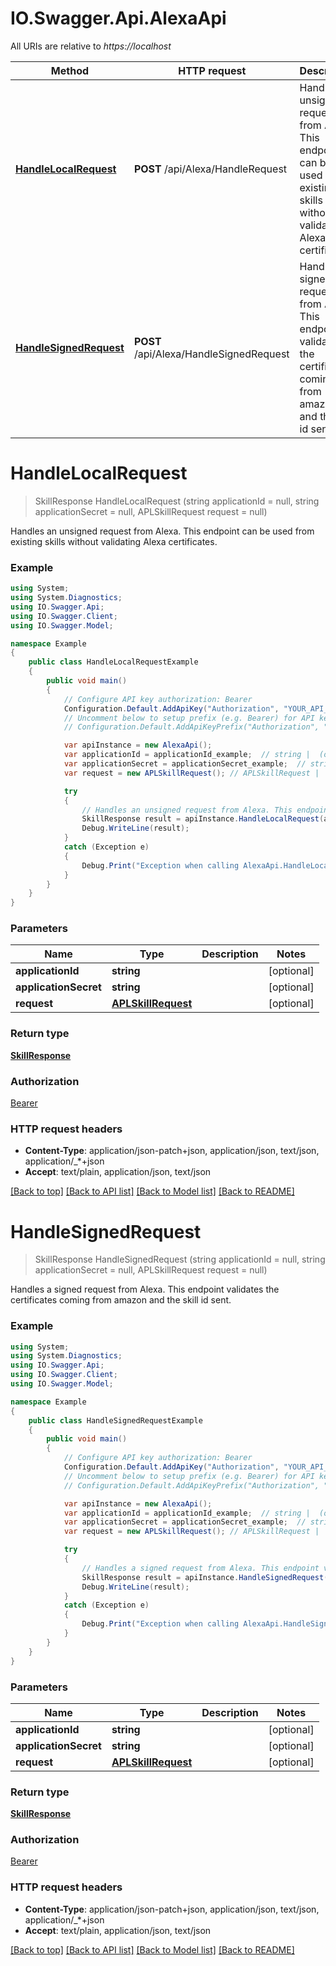 # IO.Swagger.Api.AlexaApi

All URIs are relative to *https://localhost*

Method | HTTP request | Description
------------- | ------------- | -------------
[**HandleLocalRequest**](AlexaApi.md#handlelocalrequest) | **POST** /api/Alexa/HandleRequest | Handles an unsigned request from Alexa. This endpoint can be used from existing skills without validating Alexa certificates.
[**HandleSignedRequest**](AlexaApi.md#handlesignedrequest) | **POST** /api/Alexa/HandleSignedRequest | Handles a signed request from Alexa. This endpoint validates the certificates coming from amazon and the skill id sent.


<a name="handlelocalrequest"></a>
# **HandleLocalRequest**
> SkillResponse HandleLocalRequest (string applicationId = null, string applicationSecret = null, APLSkillRequest request = null)

Handles an unsigned request from Alexa. This endpoint can be used from existing skills without validating Alexa certificates.

### Example
```csharp
using System;
using System.Diagnostics;
using IO.Swagger.Api;
using IO.Swagger.Client;
using IO.Swagger.Model;

namespace Example
{
    public class HandleLocalRequestExample
    {
        public void main()
        {
            // Configure API key authorization: Bearer
            Configuration.Default.AddApiKey("Authorization", "YOUR_API_KEY");
            // Uncomment below to setup prefix (e.g. Bearer) for API key, if needed
            // Configuration.Default.AddApiKeyPrefix("Authorization", "Bearer");

            var apiInstance = new AlexaApi();
            var applicationId = applicationId_example;  // string |  (optional) 
            var applicationSecret = applicationSecret_example;  // string |  (optional) 
            var request = new APLSkillRequest(); // APLSkillRequest |  (optional) 

            try
            {
                // Handles an unsigned request from Alexa. This endpoint can be used from existing skills without validating Alexa certificates.
                SkillResponse result = apiInstance.HandleLocalRequest(applicationId, applicationSecret, request);
                Debug.WriteLine(result);
            }
            catch (Exception e)
            {
                Debug.Print("Exception when calling AlexaApi.HandleLocalRequest: " + e.Message );
            }
        }
    }
}
```

### Parameters

Name | Type | Description  | Notes
------------- | ------------- | ------------- | -------------
 **applicationId** | **string**|  | [optional] 
 **applicationSecret** | **string**|  | [optional] 
 **request** | [**APLSkillRequest**](APLSkillRequest.md)|  | [optional] 

### Return type

[**SkillResponse**](SkillResponse.md)

### Authorization

[Bearer](../README.md#Bearer)

### HTTP request headers

 - **Content-Type**: application/json-patch+json, application/json, text/json, application/_*+json
 - **Accept**: text/plain, application/json, text/json

[[Back to top]](#) [[Back to API list]](../README.md#documentation-for-api-endpoints) [[Back to Model list]](../README.md#documentation-for-models) [[Back to README]](../README.md)

<a name="handlesignedrequest"></a>
# **HandleSignedRequest**
> SkillResponse HandleSignedRequest (string applicationId = null, string applicationSecret = null, APLSkillRequest request = null)

Handles a signed request from Alexa. This endpoint validates the certificates coming from amazon and the skill id sent.

### Example
```csharp
using System;
using System.Diagnostics;
using IO.Swagger.Api;
using IO.Swagger.Client;
using IO.Swagger.Model;

namespace Example
{
    public class HandleSignedRequestExample
    {
        public void main()
        {
            // Configure API key authorization: Bearer
            Configuration.Default.AddApiKey("Authorization", "YOUR_API_KEY");
            // Uncomment below to setup prefix (e.g. Bearer) for API key, if needed
            // Configuration.Default.AddApiKeyPrefix("Authorization", "Bearer");

            var apiInstance = new AlexaApi();
            var applicationId = applicationId_example;  // string |  (optional) 
            var applicationSecret = applicationSecret_example;  // string |  (optional) 
            var request = new APLSkillRequest(); // APLSkillRequest |  (optional) 

            try
            {
                // Handles a signed request from Alexa. This endpoint validates the certificates coming from amazon and the skill id sent.
                SkillResponse result = apiInstance.HandleSignedRequest(applicationId, applicationSecret, request);
                Debug.WriteLine(result);
            }
            catch (Exception e)
            {
                Debug.Print("Exception when calling AlexaApi.HandleSignedRequest: " + e.Message );
            }
        }
    }
}
```

### Parameters

Name | Type | Description  | Notes
------------- | ------------- | ------------- | -------------
 **applicationId** | **string**|  | [optional] 
 **applicationSecret** | **string**|  | [optional] 
 **request** | [**APLSkillRequest**](APLSkillRequest.md)|  | [optional] 

### Return type

[**SkillResponse**](SkillResponse.md)

### Authorization

[Bearer](../README.md#Bearer)

### HTTP request headers

 - **Content-Type**: application/json-patch+json, application/json, text/json, application/_*+json
 - **Accept**: text/plain, application/json, text/json

[[Back to top]](#) [[Back to API list]](../README.md#documentation-for-api-endpoints) [[Back to Model list]](../README.md#documentation-for-models) [[Back to README]](../README.md)

